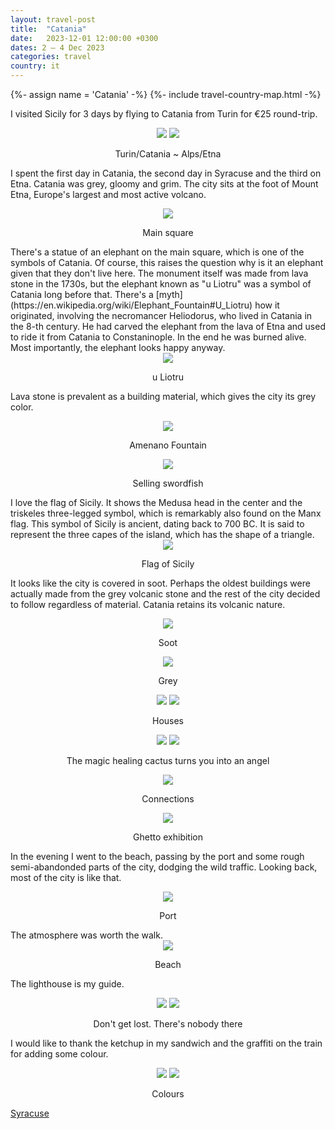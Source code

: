 ```yaml
---
layout: travel-post
title:  "Catania"
date:   2023-12-01 12:00:00 +0300
dates: 2 – 4 Dec 2023
categories: travel
country: it
---
```

{%- assign name = 'Catania' -%}
{%- include travel-country-map.html -%}


I visited Sicily for 3 days by flying to Catania from Turin for €25 round-trip. 
<center>
    <div class="side-by-side">
        <img src="{{site.baseurl}}/assets/img/catania/0.jpg" />
        <img src="{{site.baseurl}}/assets/img/catania/0-1.jpg" />
    </div>
    <p class="image-label">Turin/Catania ~ Alps/Etna</p>
</center>

I spent the first day in Catania, the second day in Syracuse and the third on Etna. Catania was grey, gloomy and grim. The city sits at the foot of Mount Etna, Europe's largest and most active volcano.
<center>
    <img src="{{site.baseurl}}/assets/img/catania/1.jpg" />
    <p class="image-label">Main square</p>
</center>
There's a statue of an elephant on the main square, which is one of the symbols of Catania. Of course, this raises the question why is it an elephant given that they don't live here. The monument itself was made from lava stone in the 1730s, but the elephant known as "u Liotru" was a symbol of Catania long before that. There's a [myth](https://en.wikipedia.org/wiki/Elephant_Fountain#U_Liotru) how it originated, involving the necromancer Heliodorus, who lived in Catania in the 8-th century. He had carved the elephant from the lava of Etna and used to ride it from Catania to Constaninople. In the end he was burned alive. Most importantly, the elephant looks happy anyway.
<center>
    <img src="{{site.baseurl}}/assets/img/catania/2.jpg" />
    <p class="image-label">u Liotru</p>
</center>

Lava stone is prevalent as a building material, which gives the city its grey color.
<center>
    <img src="{{site.baseurl}}/assets/img/catania/3.jpg" />
    <p class="image-label">Amenano Fountain</p>
</center>
<center>
    <img src="{{site.baseurl}}/assets/img/catania/4.jpg" />
    <p class="image-label">Selling swordfish</p>
</center>
I love the flag of Sicily. It shows the Medusa head in the center and the triskeles three-legged symbol, which is remarkably also found on the Manx flag. This symbol of Sicily is ancient, dating back to 700 BC. It is said to represent the three capes of the island, which has the shape of a triangle.
<center>
    <img src="{{site.baseurl}}/assets/img/catania/5.jpg" />
    <p class="image-label">Flag of Sicily</p>
</center>


It looks like the city is covered in soot. Perhaps the oldest buildings were actually made from the grey volcanic stone and the rest of the city decided to follow regardless of material. Catania retains its volcanic nature.
<center>
    <img src="{{site.baseurl}}/assets/img/catania/9.jpg" />
    <p class="image-label">Soot</p>
</center>
<center>
    <img src="{{site.baseurl}}/assets/img/catania/6.jpg" />
    <p class="image-label">Grey</p>
</center>
<center>
    <div class="side-by-side">
        <img src="{{site.baseurl}}/assets/img/catania/12.jpg" />
        <img src="{{site.baseurl}}/assets/img/catania/10.jpg" />
    </div>
    <p class="image-label">Houses</p>
</center>

<center>
    <div class="side-by-side">
        <img src="{{site.baseurl}}/assets/img/catania/13.jpg" />
        <img src="{{site.baseurl}}/assets/img/catania/11.jpg" />
    </div>
    <p class="image-label">The magic healing cactus turns you into an angel</p>
</center>

<center>
    <img src="{{site.baseurl}}/assets/img/catania/8.jpg" />
    <p class="image-label">Connections</p>
</center>

<center>
    <img src="{{site.baseurl}}/assets/img/catania/7.jpg" />
    <p class="image-label">Ghetto exhibition</p>
</center>

In the evening I went to the beach, passing by the port and some rough semi-abandonded parts of the city, dodging the wild traffic. Looking back, most of the city is like that.
<center>
    <img src="{{site.baseurl}}/assets/img/catania/14.jpg" />
    <p class="image-label">Port</p>
</center>
The atmosphere was worth the walk.
<center>
    <img src="{{site.baseurl}}/assets/img/catania/15.jpg" />
    <p class="image-label">Beach</p>
</center>

The lighthouse is my guide.
<center>
    <div class="side-by-side">
        <img src="{{site.baseurl}}/assets/img/catania/16.jpg" />
        <img src="{{site.baseurl}}/assets/img/catania/17.jpg" />
    </div>
    <p class="image-label">Don't get lost. There's nobody there</p>
</center>

I would like to thank the ketchup in my sandwich and the graffiti on the train for adding some colour.
<center>
    <div class="side-by-side">
        <img src="{{site.baseurl}}/assets/img/catania/18.jpg" />
        <img src="{{site.baseurl}}/assets/img/catania/19.jpg" />
    </div>
    <p class="image-label">Colours</p>
</center>

<a class="next" href="/travel/2023/syracuse">
    Syracuse
</a>